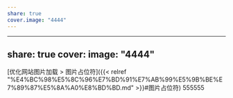 ```yaml
---
share: true
cover.image: "4444"
---
```

---
share: true
cover:
    image: "4444"
---
[优化网站图片加载 > 图片占位符]({{< relref "%E4%BC%98%E5%8C%96%E7%BD%91%E7%AB%99%E5%9B%BE%E7%89%87%E5%8A%A0%E8%BD%BD.md" >}}#图片占位符) 555555